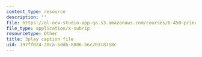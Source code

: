 ```yaml
---
content_type: resource
description: ''
file: https://ol-ocw-studio-app-qa.s3.amazonaws.com/courses/6-450-principles-of-digital-communications-i-fall-2006/197ff02420ca5ddb88d6b6c20318718c_wzUaJmN9Mf0.vtt
file_type: application/x-subrip
resourcetype: Other
title: 3play caption file
uid: 197ff024-20ca-5ddb-88d6-b6c20318718c
---
```

